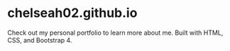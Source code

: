 # chelseah02.github.io
Check out my personal portfolio to learn more about me. Built with HTML, CSS, and Bootstrap 4.
